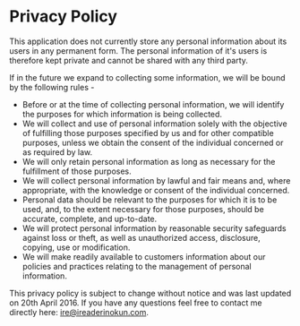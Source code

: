 # Privacy Policy

This application does not currently store any personal information about its users in any permanent form. The personal information of it's users is therefore kept private and cannot be shared with any third party.

If in the future we expand to collecting some information, we will be bound by the following rules -

- Before or at the time of collecting personal information, we will identify the purposes for which information is being collected.
- We will collect and use of personal information solely with the objective of fulfilling those purposes specified by us and for other compatible purposes, unless we obtain the consent of the individual concerned or as required by law.
- We will only retain personal information as long as necessary for the fulfillment of those purposes.
- We will collect personal information by lawful and fair means and, where appropriate, with the knowledge or consent of the individual concerned.
- Personal data should be relevant to the purposes for which it is to be used, and, to the extent necessary for those purposes, should be accurate, complete, and up-to-date.
- We will protect personal information by reasonable security safeguards against loss or theft, as well as unauthorized access, disclosure, copying, use or modification.
- We will make readily available to customers information about our policies and practices relating to the management of personal information.


This privacy policy is subject to change without notice and was last updated on 20th April 2016. If you have any questions feel free to contact me directly here: ire@ireaderinokun.com.